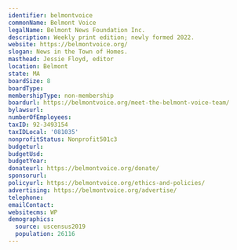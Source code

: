 ```yaml
---
identifier: belmontvoice
commonName: Belmont Voice
legalName: Belmont News Foundation Inc.
description: Weekly print edition; newly formed 2022.
website: https://belmontvoice.org/
slogan: News in the Town of Homes.
masthead: Jessie Floyd, editor
location: Belmont
state: MA
boardSize: 8
boardType:
membershipType: non-membership
boardurl: https://belmontvoice.org/meet-the-belmont-voice-team/
bylawsurl:
numberOfEmployees:
taxID: 92-3493154
taxIDLocal: '081035'
nonprofitStatus: Nonprofit501c3
budgeturl:
budgetUsd:
budgetYear:
donateurl: https://belmontvoice.org/donate/
sponsorurl:
policyurl: https://belmontvoice.org/ethics-and-policies/
advertising: https://belmontvoice.org/advertise/
telephone:
emailContact:
websitecms: WP
demographics:
  source: uscensus2019
  population: 26116
---
```

